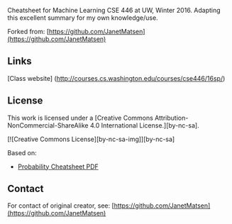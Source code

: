 Cheatsheet for Machine Learning CSE 446 at UW, Winter 2016. Adapting this excellent summary for my own knowledge/use. 

Forked from: [https://github.com/JanetMatsen](https://github.com/JanetMatsen)

Links
-------

[Class website] (http://courses.cs.washington.edu/courses/cse446/16sp/) 



License
-------

This work is licensed under a [Creative Commons Attribution-NonCommercial-ShareAlike 4.0 International License.][by-nc-sa].

[![Creative Commons License][by-nc-sa-img]][by-nc-sa]

Based on:
* [Probability Cheatsheet PDF](http://www.wzchen.com/probability-cheatsheet/)

Contact 
-------
For contact of original creator, see: [https://github.com/JanetMatsen](https://github.com/JanetMatsen)
